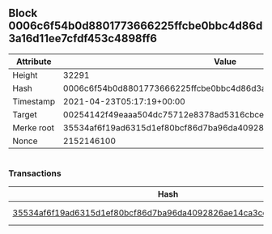 ## Block 0006c6f54b0d8801773666225ffcbe0bbc4d86d3a16d11ee7cfdf453c4898ff6

Attribute | Value
--- | ---
Height | 32291
Hash | 0006c6f54b0d8801773666225ffcbe0bbc4d86d3a16d11ee7cfdf453c4898ff6
Timestamp | 2021-04-23T05:17:19+00:00
Target | 00254142f49eaaa504dc75712e8378ad5316cbcead634704b3734b6271167cc4
Merke root | 35534af6f19ad6315d1ef80bcf86d7ba96da4092826ae14ca3cc9ef2bf8c820c
Nonce | 2152146100

```

```

### Transactions

Hash | Amount
--- | ---
[35534af6f19ad6315d1ef80bcf86d7ba96da4092826ae14ca3cc9ef2bf8c820c](35534af6f19ad6315d1ef80bcf86d7ba96da4092826ae14ca3cc9ef2bf8c820c.md) | 10.00000000 SKEPTI 
